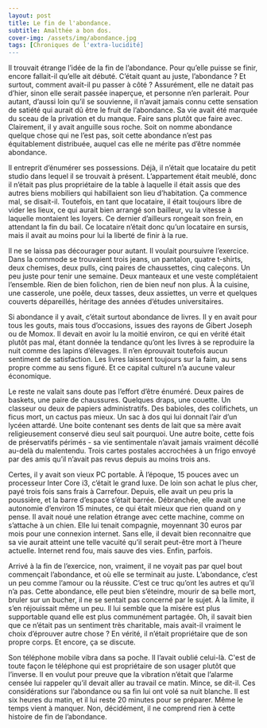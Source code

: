 ```yaml
---
layout: post
title: Le fin de l'abondance.
subtitle: Amalthée a bon dos.
cover-img: /assets/img/abondance.jpg
tags: [Chroniques de l'extra-lucidité]
---
```


Il trouvait étrange l’idée de la fin de l’abondance. Pour qu’elle puisse se finir, encore fallait-il qu’elle ait débuté. C’était quant au juste, l’abondance ? Et surtout, comment avait-il pu passer à côté ? Assurément, elle ne datait pas d’hier, sinon elle serait passée inaperçue, et personne n’en parlerait. Pour autant, d’aussi loin qu’il se souvienne, il n’avait jamais connu cette sensation de satiété qui aurait dû être le fruit de l’abondance. Sa vie avait été marquée du sceau de la privation et du manque. Faire sans plutôt que faire avec. Clairement, il y avait anguille sous roche. Soit on nomme abondance quelque chose qui ne l’est pas, soit cette abondance n’est pas équitablement distribuée, auquel cas elle ne mérite pas d’être nommée abondance.

Il entreprit d’énumérer ses possessions. Déjà, il n’était que locataire du petit studio dans lequel il se trouvait à présent. L’appartement était meublé, donc il n’était pas plus propriétaire de la table à laquelle il était assis que des autres biens mobiliers qui habillaient son lieu d’habitation. Ça commence mal, se disait-il. Toutefois, en tant que locataire, il était toujours libre de vider les lieux, ce qui aurait bien arrangé son bailleur, vu la vitesse à laquelle montaient les loyers. Ce dernier d’ailleurs rongeait son frein, en attendant la fin du bail. Ce locataire n’était donc qu’un locataire en sursis, mais il avait au moins pour lui la liberté de finir à la rue.

Il ne se laissa pas décourager pour autant. Il voulait poursuivre l’exercice. Dans la commode se trouvaient trois jeans, un pantalon, quatre t-shirts, deux chemises, deux pulls, cinq paires de chaussettes, cinq caleçons. Un peu juste pour tenir une semaine. Deux manteaux et une veste complétaient l’ensemble. Rien de bien folichon, rien de bien neuf non plus. À la cuisine, une casserole, une poêle, deux tasses, deux assiettes, un verre et quelques couverts dépareillés, héritage des années d’études universitaires.

Si abondance il y avait, c’était surtout abondance de livres. Il y en avait pour tous les gouts, mais tous d’occasions, issues des rayons de Gibert Joseph ou de Momox. Il devait en avoir lu la moitié environ, ce qui en vérité était plutôt pas mal, étant donnée la tendance qu’ont les livres à se reproduire la nuit comme des lapins d’élevages. Il n’en éprouvait toutefois aucun sentiment de satisfaction. Les livres laissent toujours sur la faim, au sens propre comme au sens figuré. Et ce capital culturel n’a aucune valeur économique.

Le reste ne valait sans doute pas l’effort d’être énuméré. Deux paires de baskets, une paire de chaussures. Quelques draps, une couette. Un classeur ou deux de papiers administratifs. Des babioles, des colifichets, un ficus mort, un cactus pas mieux. Un sac à dos qui lui donnait l’air d’un lycéen attardé. Une boite contenant ses dents de lait que sa mère avait religieusement conservé dieu seul sait pourquoi. Une autre boite, cette fois de préservatifs périmés - sa vie sentimentale n’avait jamais vraiment décollé au-delà du malentendu. Trois cartes postales accrochées à un frigo envoyé par des amis qu’il n’avait pas revus depuis au moins trois ans.

Certes, il y avait son vieux PC portable. À l’époque, 15 pouces avec un processeur Inter Core i3, c’était le grand luxe. De loin son achat le plus cher, payé trois fois sans frais à Carrefour. Depuis, elle avait un peu pris la poussière, et la barre d’espace s’était barrée. Débranchée, elle avait une autonomie d’environ 15 minutes, ce qui était mieux que rien quand on y pense. Il avait noué une relation étrange avec cette machine, comme on s’attache à un chien. Elle lui tenait compagnie, moyennant 30 euros par mois pour une connexion internet. Sans elle, il devait bien reconnaitre que sa vie aurait atteint une telle vacuité qu’il serait peut-être mort à l’heure actuelle. Internet rend fou, mais sauve des vies. Enfin, parfois.

Arrivé à la fin de l’exercice, non, vraiment, il ne voyait pas par quel bout commençait l’abondance, et où elle se terminait au juste. L’abondance, c’est un peu comme l’amour ou la réussite. C’est ce truc qu’ont les autres et qu’il n’a pas. Cette abondance, elle peut bien s’éteindre, mourir de sa belle mort, bruler sur un bucher, il ne se sentait pas concerné par le sujet. À la limite, il s’en réjouissait même un peu. Il lui semble que la misère est plus supportable quand elle est plus communément partagée. Oh, il savait bien que ce n’était pas un sentiment très charitable, mais avait-il vraiment le choix d’éprouver autre chose ? En vérité, il n’était propriétaire que de son propre corps. Et encore, ça se discute.

Son téléphone mobile vibra dans sa poche. Il l’avait oublié celui-là. C'est de toute façon le téléphone qui est propriétaire de son usager plutôt que l’inverse. Il en voulut pour preuve que la vibration n’était que l’alarme censée lui rappeler qu’il devait aller au travail ce matin. Mince, se dit-il. Ces considérations sur l’abondance ou sa fin lui ont volé sa nuit blanche. Il est six heures du matin, et il lui reste 20 minutes pour se préparer. Même le temps vient à manquer. Non, décidément, il ne comprend rien à cette histoire de fin de l’abondance.
